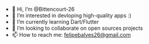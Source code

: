 - 👋 Hi, I’m @Bittencourt-26
- 👀 I’m interested in devloping high-quality apps :)
- 🌱 I’m currently learning Dart/Flutter
- 💞️ I’m looking to collaborate on open sources projects
- 📫 How to reach me: felipebalves26@gmail.com

<!---
Bittencourt-26/Bittencourt-26 is a ✨ special ✨ repository because its `README.md` (this file) appears on your GitHub profile.
You can click the Preview link to take a look at your changes.
--->
